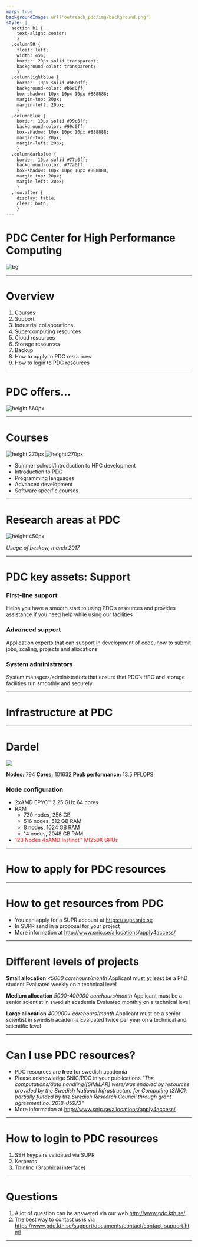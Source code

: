 ```yaml
---
marp: true
backgroundImage: url('outreach_pdc/img/background.png')
style: |
  section h1 {
    text-align: center;
    }
  .column50 {
    float: left;
    width: 45%;
    border: 20px solid transparent;
    background-color: transparent;
    }
  .columnlightblue {
    border: 10px solid #b6e0ff;
    background-color: #b6e0ff;
    box-shadow: 10px 10px 10px #888888;
    margin-top: 20px;
    margin-left: 20px;
    }
  .columnblue {
    border: 10px solid #99c0ff;
    background-color: #99c0ff;
    box-shadow: 10px 10px 10px #888888;
    margin-top: 20px;
    margin-left: 20px;
    }
  .columndarkblue {
    border: 10px solid #77a0ff;
    background-color: #77a0ff;
    box-shadow: 10px 10px 10px #888888;
    margin-top: 20px;
    margin-left: 20px;
    }
  .row:after {
    display: table;
    clear: both;
    }
---
```

<!-- paginate: true -->

# PDC Center for High Performance Computing
![bg](outreach_pdc/img/first_slide.png)

---

# Overview

1. Courses
1. Support
1. Industrial collaborations
1. Supercomputing resources
1. Cloud resources
1. Storage resources
1. Backup
1. How to apply to PDC resources
1. How to login to PDC resources

---

# PDC offers...

![height:560px](outreach_pdc/img/pdc_offers.png)

---

# Courses

<div class="row">
<div class="column50">

![height:270px](outreach_pdc/img/class1.png)
![height:270px](outreach_pdc/img/class2.png)

</div>
<div class="column50 columnlightblue">

* Summer school/Introduction to HPC development
* Introduction to PDC
* Programming languages
* Advanced development
* Software specific courses

</div></div>

---

# Research areas at PDC

![height:450px](outreach_pdc/img/beskow_statistics.jpeg)

*Usage of beskow, march 2017*

---

# PDC key assets: Support

### First-line support
Helps you have a smooth start to using PDC’s resources and provides assistance if you need help while using our facilities

### Advanced support
Application experts that can support in development of code, how to submit jobs, scaling, projects and allocations

### System administrators
System managers/administrators that ensure that PDC’s HPC and storage facilities run smoothly and securely

---

# Infrastructure at PDC

---

# Dardel

<div class="row">
<div class="column50">

![](outreach_pdc/img/dardel.png)

**Nodes:** 794
**Cores:** 101632
**Peak performance:** 13.5 PFLOPS

</div>
<div class="column50 columnlightblue">

### Node configuration

* 2xAMD EPYC™ 2.25 GHz 64 cores
* RAM
  * 730 nodes, 256 GB
  * 516 nodes, 512 GB RAM
  * 8 nodes, 1024 GB RAM
  * 14 nodes, 2048 GB RAM
* <span style="color:red;">123 Nodes 4xAMD Instinct™ MI250X GPUs</span>

</div></div>

---

# How to apply for PDC resources

---

# How to get resources from PDC

* You can apply for a SUPR account at https://supr.snic.se
* In SUPR send in a proposal for your project
* More information at http://www.snic.se/allocations/apply4access/

---

# Different levels of projects

<div class="columnlightblue">

**Small allocation** *<5000 corehours/month*
Applicant must at least be a PhD student
Evaluated weekly on a technical level
   
</div>
<div class="columnblue">

**Medium allocation** *5000-400000 corehours/month*
Applicant must be a senior scientist in swedish academia
Evaluated monthly on a technical level
	
</div>
<div class="columndarkblue">

**Large allocation** *400000+ corehours/month*
Applicant must be a senior scientist in swedish academia
Evaluated twice per year on a technical and scientific level

</div>

---

# Can I use PDC resources?

* PDC resources are **free** for swedish academia
* Please acknowledge SNIC/PDC in your publications
  *"The computations/data handling/[SIMILAR] were/was enabled by resources provided by the Swedish National Infrastructure for Computing (SNIC), partially funded by the Swedish Research Council through grant agreement no. 2018-05973"*
* More information at http://www.snic.se/allocations/apply4access/

---

# How to login to PDC resources

1. SSH keypairs validated via SUPR
1. Kerberos
1. Thinlinc (Graphical interface)

---

# Questions

1. A lot of question can be answered via our web http://www.pdc.kth.se/
1. The best way to contact us is via https://www.pdc.kth.se/support/documents/contact/contact_support.html

---
